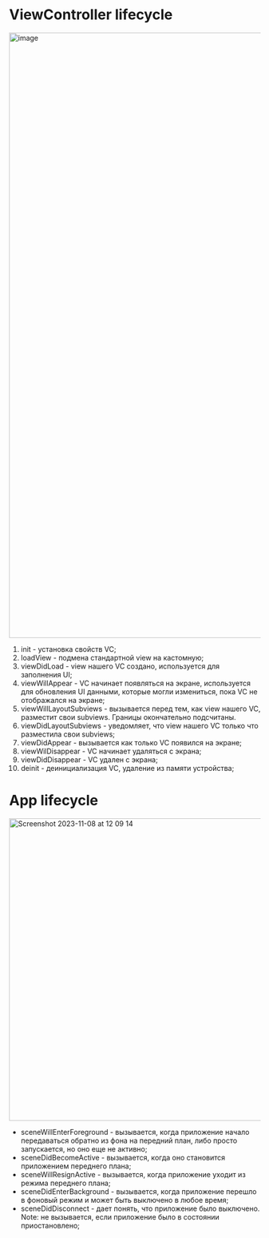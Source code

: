 
# ViewController lifecycle
<img width="1211" alt="image" src="https://github.com/siberianarg/lifecycle/assets/99109874/8ed89c8e-69aa-4d36-9908-8bea5b424e65">

1. init - установка свойств VC;
2. loadView - подмена стандартной view на кастомную;
3. viewDidLoad - view нашего VC создано, используется для заполнения UI;
4. viewWillAppear - VC начинает появляться на экране, используется для обновления UI данными, которые могли измениться, пока VC не отображался на экране;
5. viewWillLayoutSubviews - вызывается перед тем, как view нашего VC, разместит свои subviews. Границы окончательно подсчитаны.
6. viewDidLayoutSubviews - уведомляет, что view нашего VC только что разместила свои subviews;
7. viewDidAppear - вызывается как только VC появился на экране;
8. viewWilDisappear - VC начинает удаляться с экрана;
9. viewDidDisappear - VC удален с экрана;
10. deinit - деинициализация VC, удаление из памяти устройства;

# App lifecycle

<img width="605" alt="Screenshot 2023-11-08 at 12 09 14" src="https://github.com/siberianarg/lifecycle/assets/99109874/7ce6a6de-d335-4286-8646-abb15eec8454">

- sceneWillEnterForeground - вызывается, когда приложение начало передаваться обратно из фона на передний план, либо просто запускается, но оно еще не активно;
- sceneDidBecomeActive - вызывается, когда оно становится приложением переднего плана;
- sceneWillResignActive - вызывается, когда приложение уходит из режима переднего плана;
- sceneDidEnterBackground - вызывается, когда приложение перешло в фоновый режим и может быть выключено в любое время;
- sceneDidDisconnect - дает понять, что приложение было выключено. Note: не вызывается, если приложение было в состоянии приостановлено;
